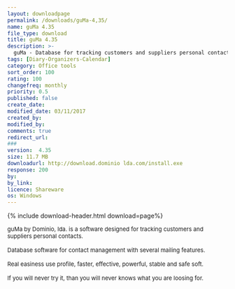 ```yaml
---
layout: downloadpage
permalink: /downloads/guMa-4,35/
name: guMa 4.35
file_type: download
title: guMa 4.35
description: >-
  guMa - Database for tracking customers and suppliers personal contacts
tags: [Diary-Organizers-Calendar]
category: Office tools
sort_order: 100
rating: 100
changefreq: monthly
priority: 0.5
published: false
create_date:
modified_date: 03/11/2017
created_by:
modified_by:
comments: true
redirect_url:
###
version:  4.35
size: 11.7 MB
downloadurl: http://download.dominio lda.com/install.exe
response: 200
by:
by_link:
licence: Shareware
os: Windows
---
```


{% include download-header.html download=page%}

<p style="fix-download-text !important">
<p><font size="2"><p>guMa by Dominio, lda. is a software designed for tracking customers and suppliers personal contacts. <br />
<br />
Database software for contact management with several mailing features. <br />
<br />
Real easiness use profile, faster, effective, powerful, stable and safe soft. <br />
<br />
If you will never try it, than you will never knows what you are loosing for.</p></p></p>
